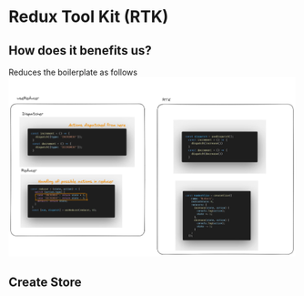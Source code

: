 # Redux Tool Kit (RTK)

## How does it benefits us?

Reduces the boilerplate as follows
![comparison](./rtk.png)

## Create Store
